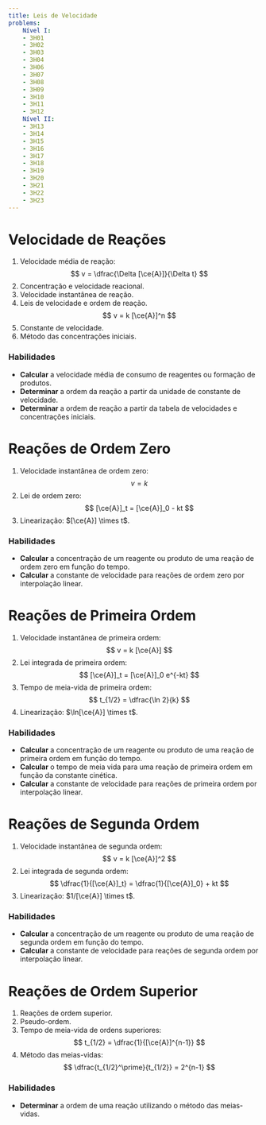 ```yaml
---
title: Leis de Velocidade
problems:
    Nível I:
    - 3H01
    - 3H02
    - 3H03
    - 3H04
    - 3H06
    - 3H07
    - 3H08
    - 3H09
    - 3H10
    - 3H11
    - 3H12
    Nível II:
    - 3H13
    - 3H14
    - 3H15
    - 3H16
    - 3H17
    - 3H18
    - 3H19
    - 3H20
    - 3H21
    - 3H22
    - 3H23
---
```


# Velocidade de Reações

1. Velocidade média de reação:
    $$
    v = \dfrac{\Delta [\ce{A}]}{\Delta t}
    $$
2. Concentração e velocidade reacional.
3. Velocidade instantânea de reação.
4. Leis de velocidade e ordem de reação.
    $$
    v = k [\ce{A}]^n
    $$
5. Constante de velocidade.
6. Método das concentrações iniciais.

### Habilidades

- **Calcular** a velocidade média de consumo de reagentes ou formação de produtos.
- **Determinar** a ordem da reação a partir da unidade de constante de velocidade.
- **Determinar** a ordem de reação a partir da tabela de velocidades e concentrações iniciais.


# Reações de Ordem Zero

1. Velocidade instantânea de ordem zero:
    $$
    v = k
    $$
2. Lei de ordem zero:
    $$
    [\ce{A}]_t = [\ce{A}]_0 - kt
    $$
3. Linearização: $[\ce{A}] \times t$.

### Habilidades

- **Calcular** a concentração de um reagente ou produto de uma reação de ordem zero em função do tempo.
- **Calcular** a constante de velocidade para reações de ordem zero por interpolação linear.

# Reações de Primeira Ordem

1. Velocidade instantânea de primeira ordem:
    $$
    v = k [\ce{A}]
    $$
2. Lei integrada de primeira ordem:
    $$
    [\ce{A}]_t = [\ce{A}]_0 e^{-kt}
    $$
3. Tempo de meia-vida de primeira ordem:
    $$
    t_{1/2} = \dfrac{\ln 2}{k}
    $$
4. Linearização: $\ln[\ce{A}] \times t$.

### Habilidades

- **Calcular** a concentração de um reagente ou produto de uma reação de primeira ordem em função do tempo.
- **Calcular** o tempo de meia vida para uma reação de primeira ordem em função da constante cinética.
- **Calcular** a constante de velocidade para reações de primeira ordem por interpolação linear.

# Reações de Segunda Ordem

1. Velocidade instantânea de segunda ordem:
    $$
    v = k [\ce{A}]^2
    $$
2. Lei integrada de segunda ordem:
    $$
    \dfrac{1}{[\ce{A}]_t} = \dfrac{1}{[\ce{A}]_0} + kt
    $$
3. Linearização: $1/[\ce{A}] \times t$.

### Habilidades

- **Calcular** a concentração de um reagente ou produto de uma reação de segunda ordem em função do tempo.
- **Calcular** a constante de velocidade para reações de segunda ordem por interpolação linear.

# Reações de Ordem Superior

1. Reações de ordem superior.
2. Pseudo-ordem.
3. Tempo de meia-vida de ordens superiores:
    $$
    t_{1/2} = \dfrac{1}{[\ce{A}]^{n-1}}
    $$
4. Método das meias-vidas:
    $$
    \dfrac{t_{1/2}^\prime}{t_{1/2}} = 2^{n-1}
    $$

### Habilidades

- **Determinar** a ordem de uma reação utilizando o método das meias-vidas.